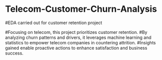 # Telecom-Customer-Churn-Analysis

#EDA carried out for customer retention project

#Focusing on telecom, this project prioritizes customer retention. 
#By analyzing churn patterns and drivers, it leverages machine learning and statistics to empower telecom companies in countering attrition. 
#Insights gained enable proactive actions to enhance satisfaction and business success.
